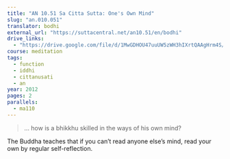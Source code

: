 ```yaml
---
title: "AN 10.51 Sa Citta Sutta: One's Own Mind"
slug: "an.010.051"
translator: bodhi
external_url: "https://suttacentral.net/an10.51/en/bodhi"
drive_links:
  - "https://drive.google.com/file/d/1MwGDHOU47uuUW5zWH3hIXrtQAAgHrm4S/view?usp=drivesdk"
course: meditation
tags:
  - function
  - iddhi
  - cittanusati
  - an
year: 2012
pages: 2
parallels:
  - ma110
---
```


> … how is a bhikkhu skilled in the ways of his own mind?

The Buddha teaches that if you can’t read anyone else’s mind, read your own by regular self-reflection.

